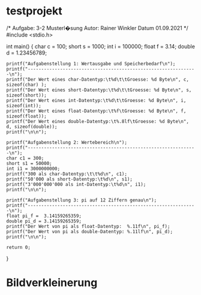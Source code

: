 # testprojekt
/*
Aufgabe: 3-2 Musterl�sung
Autor:   Rainer Winkler
Datum    01.09.2021
*/
#include <stdio.h>

int main()
{
    char c = 100;
    short s = 1000;
    int i = 100000;
    float f = 3.14;
    double d = 1.23456789;

    printf("Aufgabenstellung 1: Wertausgabe und Speicherbedarf\n");
    printf("---------------------------------------------------------------\n");
    printf("Der Wert eines char-Datentyp:\t%d\t\tGroesse: %d Byte\n", c, sizeof(char) );
    printf("Der Wert eines short-Datentyp:\t%d\t\tGroesse: %d Byte\n", s, sizeof(short));
    printf("Der Wert eines int-Datentyp:\t%d\t\tGroesse: %d Byte\n", i, sizeof(int));
    printf("Der Wert eines float-Datentyp:\t%f\tGroesse: %d Byte\n", f, sizeof(float));
    printf("Der Wert eines double-Datentyp:\t%.8lf\tGroesse: %d Byte\n", d, sizeof(double));
    printf("\n\n");

    printf("Aufgabenstellung 2: Wertebereich\n");
    printf("---------------------------------------------------------------\n");
    char c1 = 300;
    short s1 = 50000;
    int i1 = 3000000000;
    printf("300 als char-Datentyp:\t\t%d\n", c1);
    printf("50'000 als short-Datentyp:\t%d\n", s1);
    printf("3'000'000'000 als int-Datentyp:\t%d\n", i1);
    printf("\n\n");

    printf("Aufgabenstellung 3: pi auf 12 Ziffern genau\n");
    printf("---------------------------------------------------------------\n");
    float pi_f =  3.14159265359;
    double pi_d = 3.14159265359;
    printf("Der Wert von pi als float-Datentyp:  %.11f\n", pi_f);
    printf("Der Wert von pi als double-Datentyp: %.11lf\n", pi_d);
    printf("\n\n");

    return 0;
}

# Bildverkleinerung
